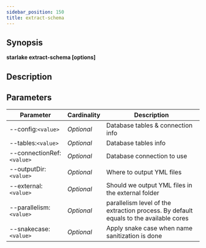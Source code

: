 ```yaml
---
sidebar_position: 150
title: extract-schema
---
```



## Synopsis

**starlake extract-schema [options]**

## Description


## Parameters

Parameter|Cardinality|Description
---|---|---
--config:`<value>`|*Optional*|Database tables & connection info
--tables:`<value>`|*Optional*|Database tables info
--connectionRef:`<value>`|*Optional*|Database connection to use
--outputDir:`<value>`|*Optional*|Where to output YML files
--external:`<value>`|*Optional*|Should we output YML files in the external folder
--parallelism:`<value>`|*Optional*|parallelism level of the extraction process. By default equals to the available cores
--snakecase:`<value>`|*Optional*|Apply snake case when name sanitization is done